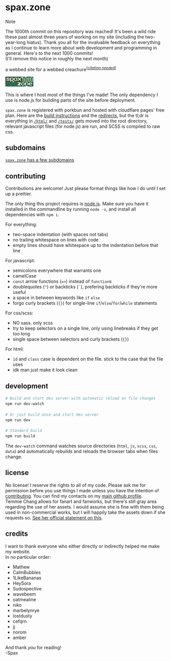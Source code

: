 # spax.zone

> [!NOTE]
> The 1000th commit on this repository was reached! It's been a wild ride these past almost three years of working on my site (including the two-year-long hiatus). Thank you all for the invaluable feedback on everything as I continue to learn more about web development and programming in general. Here's to the next 1000 commits!  
> (I'll remove this notice in roughly the next month)

a webbed site for a webbed creachure<sup>[<i><a href="https://en.wikipedia.org/wiki/Citation_needed">citation needed</a></i>]</sup>

![spax.zone](/buttons/spaxdotzone.gif)

This is where I host most of the things I've made! The only dependency I use is node.js for building parts of the site before deployment.

`spax.zone` is registered with porkbun and hosted with cloudflare pages' free plan. Here are the [build instructions](/build.sh) and the [redirects](/_redirects), but the tl;dr is everything in [`/html/`](/html/) and [`/tests/`](/tests/) gets moved into the root directory, relevant javascript files (for node.js) are run, and SCSS is compiled to raw css.

## subdomains
[`spax.zone` has a few subdomains](/subdomains.md)

## contributing
Contributions are welcome! Just please format things like how I do until I set up a prettier.

The only thing this project requires is [node.js](https://nodejs.org). Make sure you have it installed in the commandline by running `node -v`, and install all dependencies with `npm i`.

For everything:
- two-space indentation (with spaces not tabs)
- no trailing whitespace on lines with code
- empty lines should have whitespace up to the indentation before that line

For javascript:
- semicolons everywhere that warrants one
- camelCase
- `const` arrow functions (`=>`) instead of `function`s
- doublequotes (`"`) or backticks (`` ` ``), prefering backticks if they're more useful
- a space in between keywords like `if` `else`
- forgo curly brackets (`{}`) for single-line `if`/`else`/`for`/`while` statements

For css/scss:
- NO sass. only scss
- try to keep selectors on a single line, only using linebreaks if they get too long
- single space between selectors and curly brackets (`{}`)

For html:
- `id` and `class` case is dependent on the file. stick to the case that the file uses
- idk man just make it look clean


## development

```bash
# Build and start dev server with automatic reload on file changes
npm run dev-watch

# Or just build once and start dev server
npm run dev

# Standard build
npm run build
```

The `dev-watch` command watches source directories (`html`, `js`, `scss`, `css`, `data`) and automatically rebuilds and reloads the browser tabs when files change.

## license
No license! I reserve the rights to all of my code. Please ask me for permission before you use things I made unless you have the intention of [contributing](#contributing). You can find my contacts on my [main github profile](https://spax.zone/github).  
Temmie Chang allows for fanart and fanworks, but there's still gray area regarding the use of her assets. I would assume she is fine with them being used in non-commercial works, but I will happily take the assets down if she requests so. [See her official statement on this](https://tuyoki.itch.io/dwellers-empty-path/devlog/161823/thank-you-faq-bonus-comic).

## credits
I want to thank everyone who either directly or indirectly helped me make my website.  
In no particular order:
- Mathew
- CalmBubbles
- 1LikeBananas
- HeySora
- Sudospective
- wavebeem
- oatmealine
- niko
- marbelynrye
- lostdusty
- cefqrn
- jj
- norom
- amber

And thank *you* for reading!  
\-Spax